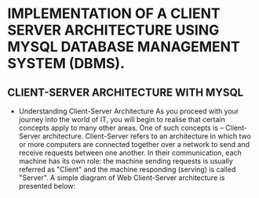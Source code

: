 

# IMPLEMENTATION OF A CLIENT SERVER ARCHITECTURE USING MYSQL DATABASE MANAGEMENT SYSTEM (DBMS).

## CLIENT-SERVER ARCHITECTURE WITH MYSQL

- Understanding Client-Server Architecture As you proceed with your journey into the world of IT, you will begin to realise that certain concepts apply to many other areas. One of such concepts is – Client-Server architecture. Client-Server refers to an architecture in which two or more computers are connected together over a network to send and receive requests between one another. In their communication, each machine has its own role: the machine sending requests is usually referred as "Client" and the machine responding (serving) is called "Server". A simple diagram of Web Client-Server architecture is presented below:

